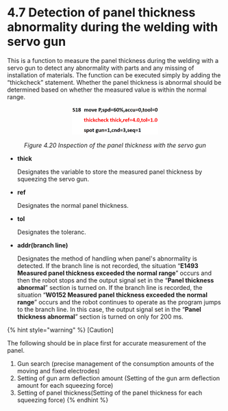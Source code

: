 ﻿# 4.7  Detection of panel thickness abnormality during the welding with servo gun

 This is a function to measure the panel thickness during the welding with a servo gun to detect any abnormality with parts and any missing of installation of materials. The function can be executed simply by adding the “thickcheck” statement. Whether the panel thickness is abnormal should be determined based on whether the measured value is within the normal range.

<p align="center">
 <img src="../_assets/image_49_eng.png" width="40%"></img>
 <em><p align="center">Figure 4.20 Inspection of the panel thickness with the servo gun</p></em>
</p>

* **thick**

    Designates the variable to store the measured panel thickness by squeezing the servo gun.
* **ref**

    Designates the normal panel thickness.
* **tol**

    Designates the toleranc.
* **addr(branch line)**

   Designates the method of handling when panel's abnormality is detected. If the branch line is not recorded, the situation “**E1493 Measured panel thickness exceeded the normal range**” occurs and then the robot stops and the output signal set in the “**Panel thickness abnormal**” section is turned on. If the branch line is recorded, the situation “**W0152 Measured panel thickness exceeded the normal range**” occurs and the robot continues to operate as the program jumps to the branch line. In this case, the output signal set in the “**Panel thickness abnormal**” section is turned on only for 200 ms.



{% hint style="warning" %}
[Caution]  

The following should be in place first for accurate measurement of the panel.

1. Gun search (precise management of the consumption amounts of the moving and fixed electrodes)
2. Setting of gun arm deflection amount (Setting of the gun arm deflection amount for each squeezing force)
3. Setting of panel thickness(Setting of the panel thickness for each squeezing force)
{% endhint %}
